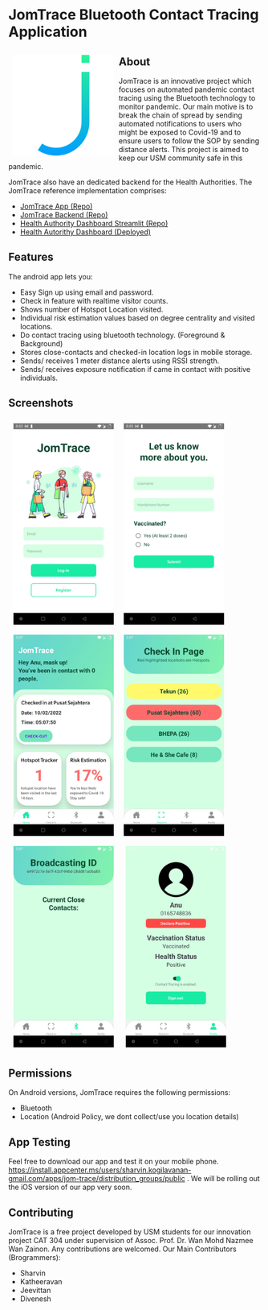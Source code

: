# JomTrace Bluetooth Contact Tracing Application
<img src="/assets/images/JomTrace.png" align="left"
width="200" hspace="10" vspace="10">
## About

JomTrace is an innovative project which focuses on automated pandemic contact tracing using the Bluetooth technology to monitor pandemic. Our main motive is to break the chain of spread by sending automated notifications to users who might be exposed to Covid-19 and to ensure users to follow the SOP by sending distance alerts. This project is aimed to keep our USM community safe in this pandemic.

JomTrace also have an dedicated backend for the Health Authorities.
The JomTrace reference implementation comprises:
- [JomTrace App (Repo)](https://github.com/Sharvin1106/BluetoothTracingApp)
- [JomTrace Backend (Repo)](https://github.com/jom-trace/JomTrace-Backend)
- [Health Authority Dashboard Streamlit (Repo)](https://github.com/jom-trace/dashboard_streamlit)
- [Health Autorithy Dashboard (Deployed)](https://jom-trace-dashboard.herokuapp.com/)

## Features

The android app lets you:
- Easy Sign up using email and password.
- Check in feature with realtime visitor counts.
- Shows number of Hotspot Location visited.
- Individual risk estimation values based on degree centrality and visited locations. 
- Do contact tracing using bluetooth technology. (Foreground & Background)
- Stores close-contacts and checked-in location logs in mobile storage.
- Sends/ receives 1 meter distance alerts using RSSI strength.
- Sends/ receives exposure notification if came in contact with positive individuals.

## Screenshots

[<img src="/assets/images/Sign-Up.jpg" align="left"
width="200"
    hspace="10" vspace="10">](/assets/images/Sign-Up.jpg)
    [<img src="/assets/images/User-Form.jpg" align="left"
width="200"
    hspace="10" vspace="10">](/assets/images/User-Form.jpg)
    [<img src="/assets/images/Home.jpg" align="left"
width="200"
    hspace="10" vspace="10">](/assets/images/Home.jpg)
[<img src="/assets/images/Check-In.jpg" align="center"
width="200"
    hspace="10" vspace="10">](/assets/images/Check-In.jpg)
[<img src="/assets/images/Bluetooth.jpg" align="center"
width="200"
    hspace="10" vspace="10">](/assets/images/Bluetooth.jpg)
[<img src="/assets/images/Profile.jpg" align="center"
width="200"
    hspace="10" vspace="10">](/assets/images/Profile.jpg)

## Permissions

On Android versions, JomTrace requires the following permissions:
- Bluetooth
- Location (Android Policy, we dont collect/use you location details)

## App Testing

Feel free to download our app and test it on your mobile phone. https://install.appcenter.ms/users/sharvin.kogilavanan-gmail.com/apps/jom-trace/distribution_groups/public . We will be rolling out the iOS version of our app very soon.

## Contributing

JomTrace is a free project developed by USM students for our innovation project CAT 304 under supervision of Assoc. Prof. Dr. Wan Mohd Nazmee Wan Zainon. Any contributions are welcomed.
Our Main Contributors (Brogrammers):
- Sharvin 
- Katheeravan
- Jeevittan
- Divenesh

